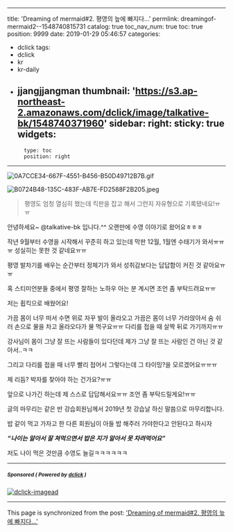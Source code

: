 
---
title: 'Dreaming of mermaid#2. 평영의 늪에 빠지다...'
permlink: dreamingof-mermaid2--1548740815731
catalog: true
toc_nav_num: true
toc: true
position: 9999
date: 2019-01-29 05:46:57
categories:
- dclick
tags:
- dclick
- kr
- kr-daily
- jjangjjangman
thumbnail: 'https://s3.ap-northeast-2.amazonaws.com/dclick/image/talkative-bk/1548740371960'
sidebar:
    right:
        sticky: true
widgets:
    -
        type: toc
        position: right
---


![0A7CCE34-667F-4551-B456-B50D49712B7B.gif](https://s3.ap-northeast-2.amazonaws.com/dclick/image/talkative-bk/1548740371960)

![B0724B48-135C-483F-AB7E-FD2588F2B205.jpeg](https://s3.ap-northeast-2.amazonaws.com/dclick/image/talkative-bk/1548740081126)
>평영도 엄청 열심히 했는데 킥판을 잡고 해서 그런지 자유형으로 기록됐네요!ㅠㅠ

안녕하세요~ @talkative-bk 입니다.^^
오랜만에 수영 이야기로 왔어요ㅎㅎㅎ

작년 9월부터 수영을 시작해서 꾸준히 하고 있는데
막판 12월, 1월엔 수태기가 와서ㅠㅠㅠ 
성실히는 못한 것 같네요ㅠㅠ

평영 발차기를 배우는 순간부터 정체기가 와서
성취감보다는 답답함이 커진 것 같아요ㅠㅠ

혹 스티미언분들 중에서 평영 잘하는 
노하우 아는 분 계시면 조언 좀 부탁드려요ㅠㅠ

저는 휩킥으로 배웠어요!

가끔 몸이 너무 떠서 수면 위로 자꾸 발이 올라오고
가끔은 몸이 너무 가라앉아서 
숨 쉬러 손으로 물을 차고 올라오다가 물 먹구요ㅠㅠ
다리를 접을 때 살짝 뒤로 가기까지ㅠㅠ

강사님이 몸이 그냥 잘 뜨는 사람들이 있다던데
제가 그냥 잘 뜨는 사람인 건 아닌 것 같아서..ㅋㅋ

그리고 다리를 접을 때 너무 빨리 접어서 그렇다는데
그 타이밍?을 모르겠어요ㅠㅠㅠ

제 리듬? 박자를 찾아야 하는 건가요?ㅠㅠ

앞으로 나가긴 하는데 제 스스로 답답해서요ㅠㅠ
조언 좀 부탁드릴게요!ㅠㅠ

글의 마무리는 같은 반 강습회원님께서 
2019년 첫 강습날 하신 말씀으로 마무리합니다.

밥 같이 먹고 가자고 한 다른 회원님이
아들 밥 해주러 가야한다고 안된다고 하시자

***“나이는 알아서 잘 쳐먹으면서 
밥은 지가 알아서 못 차려먹어요”***

저도 나이 먹은 것만큼 수영도 늘길ㅋㅋㅋㅋㅋㅋ


***
#####  <sub> **Sponsored ( Powered by [dclick](https://www.dclick.io) )** </sub>
[![dclick-imagead](![272557A3-E212-4252-9FB6-6CB8ED4B8B77.jpeg](https://cdn.steemitimages.com/DQmTJTqdqet3yzgEHta3GB6nj9QjWntjnkPSi6ESTvhA75a/272557A3-E212-4252-9FB6-6CB8ED4B8B77.jpeg))](https://share2steem.io)

- - -

This page is synchronized from the post: ['Dreaming of mermaid#2. 평영의 늪에 빠지다...'](https://steemit.com/@talkative-bk/dreamingof-mermaid2--1548740815731)
